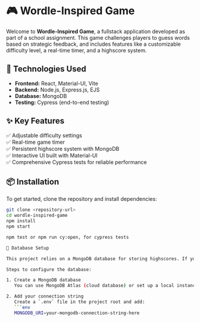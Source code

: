 # 🎮 Wordle-Inspired Game

Welcome to **Wordle-Inspired Game**, a fullstack application developed as part of a school assignment. This game challenges players to guess words based on strategic feedback, and includes features like a customizable difficulty level, a real-time timer, and a highscore system.

## 🚀 Technologies Used

- **Frontend:** React, Material-UI, Vite
- **Backend:** Node.js, Express.js, EJS
- **Database:** MongoDB
- **Testing:** Cypress (end-to-end testing)

## ✨ Key Features

✅ Adjustable difficulty settings  
✅ Real-time game timer  
✅ Persistent highscore system with MongoDB  
✅ Interactive UI built with Material-UI  
✅ Comprehensive Cypress tests for reliable performance  

## 📦 Installation

To get started, clone the repository and install dependencies:

```bash
git clone <repository-url>
cd wordle-inspired-game
npm install
npm start

npm test or npm run cy:open, for cypress tests

🔗 Database Setup

This project relies on a MongoDB database for storing highscores. If you clone this repository, you need to set up your own MongoDB instance and provide the correct connection string.

Steps to configure the database:

1. Create a MongoDB database 
   You can use MongoDB Atlas (cloud database) or set up a local instance.

2. Add your connection string  
   Create a `.env` file in the project root and add:
   ```env
   MONGODB_URI=your-mongodb-connection-string-here

